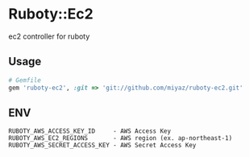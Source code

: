 # Ruboty::Ec2
ec2 controller for ruboty

## Usage

```ruby
# Gemfile
gem 'ruboty-ec2', :git => 'git://github.com/miyaz/ruboty-ec2.git'
```

## ENV
```
RUBOTY_AWS_ACCESS_KEY_ID     - AWS Access Key
RUBOTY_AWS_EC2_REGIONS       - AWS region (ex. ap-northeast-1)
RUBOTY_AWS_SECRET_ACCESS_KEY - AWS Secret Access Key
```
